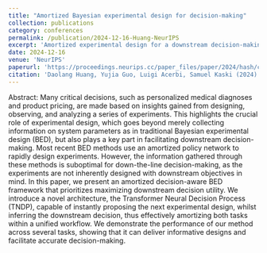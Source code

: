 ```yaml
---
title: "Amortized Bayesian experimental design for decision-making"
collection: publications
category: conferences
permalink: /publication/2024-12-16-Huang-NeurIPS
excerpt: 'Amortized experimental design for a downstream decision-making utility.'
date: 2024-12-16
venue: 'NeurIPS'
paperurl: 'https://proceedings.neurips.cc/paper_files/paper/2024/hash/c59f05d7ab3638b138cc61f32e1a7cd1-Abstract-Conference.html'
citation: 'Daolang Huang, Yujia Guo, Luigi Acerbi, Samuel Kaski (2024). &quot;Amortized Bayesian experimental design for decision-making.&quot; in<i>Advances in Neural Information Processing Systems</i>. 37:109460--109486. Curran Associates, Inc.'
---
```


Abstract: Many critical decisions, such as personalized medical
diagnoses and product pricing, are made based on insights gained from
designing, observing, and analyzing a series of experiments. This
highlights the crucial role of experimental design, which goes beyond
merely collecting information on system parameters as in traditional
Bayesian experimental design (BED), but also plays a key part in
facilitating downstream decision-making. Most recent BED methods use
an amortized policy network to rapidly design experiments. However,
the information gathered through these methods is suboptimal for
down-the-line decision-making, as the experiments are not inherently
designed with downstream objectives in mind. In this paper, we present
an amortized decision-aware BED framework that prioritizes maximizing
downstream decision utility. We introduce a novel architecture, the
Transformer Neural Decision Process (TNDP), capable of instantly
proposing the next experimental design, whilst inferring the
downstream decision, thus effectively amortizing both tasks within a
unified workflow. We demonstrate the performance of our method across
several tasks, showing that it can deliver informative designs and
facilitate accurate decision-making.
